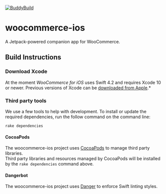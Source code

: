 
[![BuddyBuild](https://dashboard.buddybuild.com/api/statusImage?appID=5b2b904eaa674400010e975e&branch=develop&build=latest)](https://dashboard.buddybuild.com/apps/5b2b904eaa674400010e975e/build/latest?branch=develop) 

# woocommerce-ios
A Jetpack-powered companion app for WooCommerce.

## Build Instructions

### Download Xcode

At the moment *WooCommerce for iOS* uses Swift 4.2 and requires Xcode 10 or newer. Previous versions of Xcode can be [downloaded from Apple](https://developer.apple.com/downloads/index.action).*

### Third party tools

We use a few tools to help with development. To install or update the required dependencies, run the follow command on the command line:

`rake dependencies`

#### CocoaPods

The woocommerce-ios project uses [CocoaPods](http://cocoapods.org/) to manage third party libraries.  
Third party libraries and resources managed by CocoaPods will be installed by the `rake dependencies` command above.

#### Dangerbot

The woocommerce-ios project uses [Danger](https://danger.systems/swift/) to enforce Swift linting styles.
